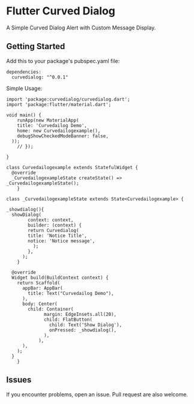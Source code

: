 # Flutter Curved Dialog 

A Simple Curved Dialog Alert with Custom Message Display.

## Getting Started

Add this to your package's pubspec.yaml file:
```
dependencies:
  curvedialog: "^0.0.1"
```
Simple Usage:
```
import 'package:curvedialog/curvedialog.dart';
import 'package:flutter/material.dart';

void main() {
    runApp(new MaterialApp(
    title: 'Curvedailog Demo',
    home: new Curvedailogexample(),
    debugShowCheckedModeBanner: false,
  ));
    // });
  
}

class Curvedailogexample extends StatefulWidget {
  @override
  _CurvedailogexampleState createState() => _CurvedailogexampleState();
    }

class _CurvedailogexampleState extends State<Curvedailogexample> {

_showdialog(){
  showDialog(
        context: context,
        builder: (context) {
        return Curvedialog(
        title: 'Notice Title',
        notice: 'Notice message',
          );
        },
      );
    }

  @override
  Widget build(BuildContext context) {
    return Scaffold(
      appBar: AppBar(
        title: Text("Curvedailog Demo"),
      ),
      body: Center(
        child: Container(
              margin: EdgeInsets.all(20),
              child: FlatButton(
                child: Text('Show Dialog'),
                onPressed: _showdialog(),
              ),
            ),
      ),
    );
  }
    }

```
## Issues
If you encounter problems, open an issue. Pull request are also welcome.